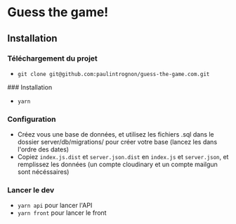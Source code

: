 # Guess the game!

## Installation

### Téléchargement du projet

- `git clone git@github.com:paulintrognon/guess-the-game.com.git`

### Installation

- `yarn`

### Configuration

- Créez vous une base de données, et utilisez les fichiers .sql dans le dossier server/db/migrations/ pour créer votre base (lancez les dans l'ordre des dates)
- Copiez `index.js.dist` et `server.json.dist` en `index.js` et `server.json`, et remplissez les données (un compte cloudinary et un compte mailgun sont nécéssaires)

### Lancer le dev

- `yarn api` pour lancer l'API
- `yarn front` pour lancer le front
